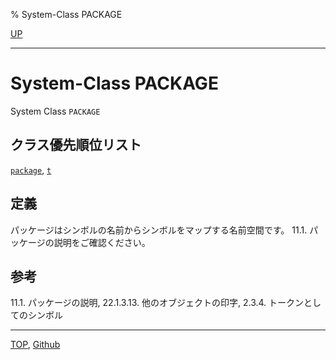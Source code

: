 % System-Class PACKAGE

[UP](11.2.html)  

---

# System-Class **PACKAGE**


System Class `PACKAGE`


## クラス優先順位リスト

[`package`](11.2.package.html),
[`t`](4.4.t-system-class.html)


## 定義

パッケージはシンボルの名前からシンボルをマップする名前空間です。
11.1. パッケージの説明をご確認ください。


## 参考

11.1. パッケージの説明,
22.1.3.13. 他のオブジェクトの印字,
2.3.4. トークンとしてのシンボル


---
[TOP](index.html),  [Github](https://github.com/nptcl/npt-japanese)

